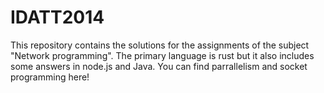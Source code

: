 # IDATT2014
This repository contains the solutions for the assignments of the subject "Network programming".
The primary language is rust but it also includes some answers in node.js and Java.
You can find parrallelism and socket programming here!
